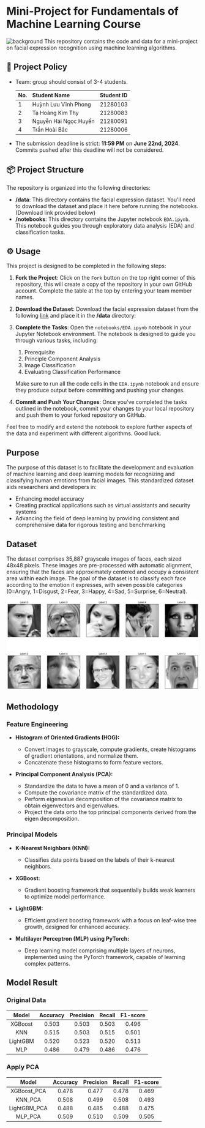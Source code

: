 # Mini-Project for Fundamentals of Machine Learning Course
![background](./materials/ai_wp.jpg)
This repository contains the code and data for a mini-project on facial expression recognition using machine learning algorithms.

## 📑 Project Policy
- Team: group should consist of 3-4 students.

    |No.| Student Name    | Student ID |
    | --------| -------- | ------- |
    |1|Huỳnh Lưu Vĩnh Phong|21280103|
    |2|Tạ Hoàng Kim Thy|21280083|
    |3|Nguyễn Hải Ngọc Huyền|21280091|
    |4|Trần Hoài Bắc|21280006|

- The submission deadline is strict: **11:59 PM** on **June 22nd, 2024**. Commits pushed after this deadline will not be considered.

## 📦 Project Structure

The repository is organized into the following directories:

- **/data**: This directory contains the facial expression dataset. You'll need to download the dataset and place it here before running the notebooks. (Download link provided below)
- **/notebooks**: This directory contains the Jupyter notebook ```EDA.ipynb```. This notebook guides you through exploratory data analysis (EDA) and classification tasks.

## ⚙️ Usage

This project is designed to be completed in the following steps:

1. **Fork the Project**: Click on the ```Fork``` button on the top right corner of this repository, this will create a copy of the repository in your own GitHub account. Complete the table at the top by entering your team member names.

2. **Download the Dataset**: Download the facial expression dataset from the following [link](https://mega.nz/file/foM2wDaa#GPGyspdUB2WV-fATL-ZvYj3i4FqgbVKyct413gxg3rE) and place it in the **/data** directory:

3. **Complete the Tasks**: Open the ```notebooks/EDA.ipynb``` notebook in your Jupyter Notebook environment. The notebook is designed to guide you through various tasks, including:
    
    1. Prerequisite
    2. Principle Component Analysis
    3. Image Classification
    4. Evaluating Classification Performance 

    Make sure to run all the code cells in the ```EDA.ipynb``` notebook and ensure they produce output before committing and pushing your changes.

5. **Commit and Push Your Changes**: Once you've completed the tasks outlined in the notebook, commit your changes to your local repository and push them to your forked repository on GitHub.


Feel free to modify and extend the notebook to explore further aspects of the data and experiment with different algorithms. Good luck.

## Purpose

The purpose of this dataset is to facilitate the development and evaluation of machine learning and deep learning models for recognizing and classifying human emotions from facial images. This standardized dataset aids researchers and developers in:

- Enhancing model accuracy
- Creating practical applications such as virtual assistants and security systems
- Advancing the field of deep learning by providing consistent and comprehensive data for rigorous testing and benchmarking

## Dataset

The dataset comprises 35,887 grayscale images of faces, each sized 48x48 pixels. These images are pre-processed with automatic alignment, ensuring that the faces are approximately centered and occupy a consistent area within each image. The goal of the dataset is to classify each face according to the emotion it expresses, with seven possible categories (0=Angry, 1=Disgust, 2=Fear, 3=Happy, 4=Sad, 5=Surprise, 6=Neutral).

![image of data](./materials/data_images.png)
## Methodology

### Feature Engineering

- **Histogram of Oriented Gradients (HOG):**
  - Convert images to grayscale, compute gradients, create histograms of gradient orientations, and normalize them.
  - Concatenate these histograms to form feature vectors.

- **Principal Component Analysis (PCA):**
  - Standardize the data to have a mean of 0 and a variance of 1.
  - Compute the covariance matrix of the standardized data.
  - Perform eigenvalue decomposition of the covariance matrix to obtain eigenvectors and eigenvalues.
  - Project the data onto the top principal components derived from the eigen decomposition.

### Principal Models

- **K-Nearest Neighbors (KNN):**
  - Classifies data points based on the labels of their k-nearest neighbors.

- **XGBoost:**
  - Gradient boosting framework that sequentially builds weak learners to optimize model performance.

- **LightGBM:**
  - Efficient gradient boosting framework with a focus on leaf-wise tree growth, designed for enhanced accuracy.

- **Multilayer Perceptron (MLP) using PyTorch:**
  - Deep learning model comprising multiple layers of neurons, implemented using the PyTorch framework, capable of learning complex patterns.

## Model Result

### Original Data

|   Model   | Accuracy | Precision | Recall | F1-score |
|:---------:|:--------:|:---------:|:------:|:--------:|
|  XGBoost  |   0.503  |   0.503   |  0.503 |  0.496   |
|    KNN    |   0.515  |   0.503   |  0.515 |  0.501   |
|  LightGBM |   0.520  |   0.523   |  0.520 |  0.513   |
|    MLP    |   0.486  |   0.479   |  0.486 |  0.476   |

### Apply PCA

|   Model     | Accuracy | Precision | Recall | F1-score |
|:-----------:|:--------:|:---------:|:------:|:--------:|
|  XGBoost_PCA |   0.478  |   0.477   |  0.478 |  0.469   |
|    KNN_PCA   |   0.508  |   0.499   |  0.508 |  0.493   |
|  LightGBM_PCA|   0.488  |   0.485   |  0.488 |  0.475   |
|    MLP_PCA   |   0.509  |   0.510   |  0.509 |  0.505   |




